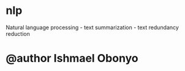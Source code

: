 # nlp
Natural language processing - text summarization - text redundancy reduction

# @author Ishmael Obonyo
